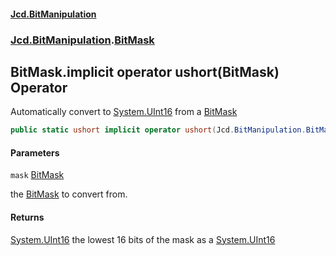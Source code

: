 #### [Jcd.BitManipulation](index 'index')
### [Jcd.BitManipulation](Jcd.BitManipulation 'Jcd.BitManipulation').[BitMask](Jcd.BitManipulation.BitMask 'Jcd.BitManipulation.BitMask')

## BitMask.implicit operator ushort(BitMask) Operator

Automatically convert to [System.UInt16](https://docs.microsoft.com/en-us/dotnet/api/System.UInt16 'System.UInt16') from a [BitMask](Jcd.BitManipulation.BitMask 'Jcd.BitManipulation.BitMask')

```csharp
public static ushort implicit operator ushort(Jcd.BitManipulation.BitMask mask);
```
#### Parameters

<a name='Jcd.BitManipulation.BitMask.op_Implicitushort(Jcd.BitManipulation.BitMask).mask'></a>

`mask` [BitMask](Jcd.BitManipulation.BitMask 'Jcd.BitManipulation.BitMask')

the [BitMask](Jcd.BitManipulation.BitMask 'Jcd.BitManipulation.BitMask') to convert from.

#### Returns
[System.UInt16](https://docs.microsoft.com/en-us/dotnet/api/System.UInt16 'System.UInt16')
the lowest 16 bits of the mask as a [System.UInt16](https://docs.microsoft.com/en-us/dotnet/api/System.UInt16 'System.UInt16')